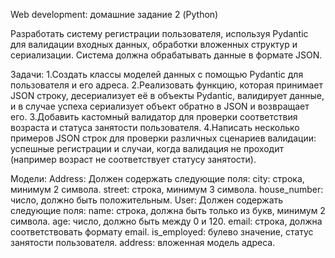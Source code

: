 Web development: домашние задание 2 (Python)

Разработать систему регистрации пользователя, используя Pydantic для валидации входных данных, обработки вложенных структур и сериализации. Система должна обрабатывать данные в формате JSON.


Задачи:
    1.Создать классы моделей данных с помощью Pydantic для пользователя и его адреса.
    2.Реализовать функцию, которая принимает JSON строку, десериализует её в объекты Pydantic, валидирует данные,
      и в случае успеха сериализует объект обратно в JSON и возвращает его.
    3.Добавить кастомный валидатор для проверки соответствия возраста и статуса занятости пользователя.
    4.Написать несколько примеров JSON строк для проверки различных сценариев валидации: успешные регистрации и случаи, когда валидация не проходит
      (например возраст не соответствует статусу занятости).


Модели:
Address: Должен содержать следующие поля:
city: строка, минимум 2 символа.
street: строка, минимум 3 символа.
house_number: число, должно быть положительным.
User: Должен содержать следующие поля:
name: строка, должна быть только из букв, минимум 2 символа.
age: число, должно быть между 0 и 120.
email: строка, должна соответствовать формату email.
is_employed: булево значение, статус занятости пользователя.
address: вложенная модель адреса.

